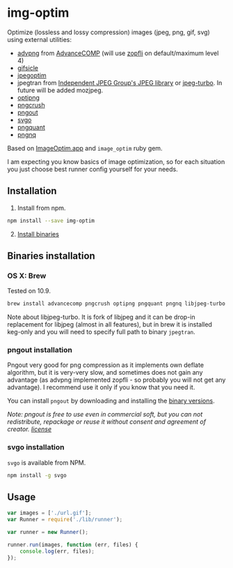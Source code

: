 # img-optim

Optimize (lossless and lossy compression) images (jpeg, png, gif, svg) using external utilities:

* [advpng](http://advancemame.sourceforge.net/doc-advpng.html) from [AdvanceCOMP](http://advancemame.sourceforge.net/comp-readme.html)
(will use [zopfli](https://code.google.com/p/zopfli/) on default/maximum level 4)
* [gifsicle](http://www.lcdf.org/gifsicle/)
* [jpegoptim](http://www.kokkonen.net/tjko/projects.html)
* jpegtran from [Independent JPEG Group's JPEG library](http://www.ijg.org/) or [jpeg-turbo](http://www.libjpeg-turbo.org/). In future will be added mozjpeg.
* [optipng](http://optipng.sourceforge.net/)
* [pngcrush](http://pmt.sourceforge.net/pngcrush/)
* [pngout](http://www.advsys.net/ken/util/pngout.htm)
* [svgo](https://github.com/svg/svgo)
* [pngquant](http://pngquant.org/)
* [pngnq](https://github.com/stuart/pngnq)

Based on [ImageOptim.app](http://imageoptim.com/) and `image_optim` ruby gem.

I am expecting you know basics of image optimization, so for each situation you just choose best runner config yourself for your needs.

## Installation

1. Install from npm.

```sh
npm install --save img-optim
```

2. [Install binaries](#binaries_installation)

## Binaries installation

### OS X: Brew

Tested on 10.9.

```bash
brew install advancecomp pngcrush optipng pngquant pngnq libjpeg-turbo jpegoptim
```
Note about libjpeg-turbo. It is fork of libjpeg and it can be drop-in replacement for libjpeg (almost in all features), but in brew it is installed keg-only and you will need to specify full path to binary `jpegtran`.

### pngout installation

Pngout very good for png compression as it implements own deflate algorithm, but it is very-very slow, and sometimes does not gain any advantage (as advpng implemented zopfli - so probably you will not get any advantage). I recommend use it only if you know that you need it.

You can install `pngout` by downloading and installing the [binary versions](http://www.jonof.id.au/kenutils).

_Note: pngout is free to use even in commercial soft, but you can not redistribute, repackage or reuse it without consent and agreement of creator. [license](http://advsys.net/ken/utils.htm#pngoutkziplicense)_

### svgo installation

`svgo` is available from NPM.

```bash
npm install -g svgo
```

## Usage

```js
var images = ['./url.gif'];
var Runner = require('./lib/runner');

var runner = new Runner();

runner.run(images, function (err, files) {
    console.log(err, files);
});
```


